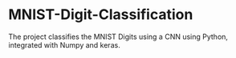 # MNIST-Digit-Classification
The project classifies the MNIST Digits using a CNN using Python, integrated with Numpy and keras.
